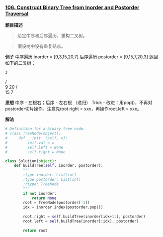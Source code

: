 ### [106. Construct Binary Tree from Inorder and Postorder Traversal](https://leetcode.com/problems/construct-binary-tree-from-inorder-and-postorder-traversal/)

**题目描述**
> 给定中序和后序遍历，重构二叉树。

> 假设树中没有重复结点。

**例子**
中序遍历 inorder = [9,3,15,20,7]
后序遍历 postorder = [9,15,7,20,3]
返回如下的二叉树：

    3
   / \
  9  20
    /  \
   15   7


**思想**
中序 - 左根右；后序 - 左右根
（递归）
Trick - 改进：用pop()，不再对postorder切片操作。注意先root.right = xxx，再操作root.left = xxx。

**解法**
```python
# Definition for a binary tree node.
# class TreeNode(object):
#     def __init__(self, x):
#         self.val = x
#         self.left = None
#         self.right = None

class Solution(object):
    def buildTree(self, inorder, postorder):
        """
        :type inorder: List[int]
        :type postorder: List[int]
        :rtype: TreeNode
        """
        if not inorder:
            return None
        root = TreeNode(postorder[-1])
        idx = inorder.index(postorder.pop())
        
        root.right = self.buildTree(inorder[idx+1:], postorder)
        root.left = self.buildTree(inorder[:idx], postorder)
        
        return root
```
